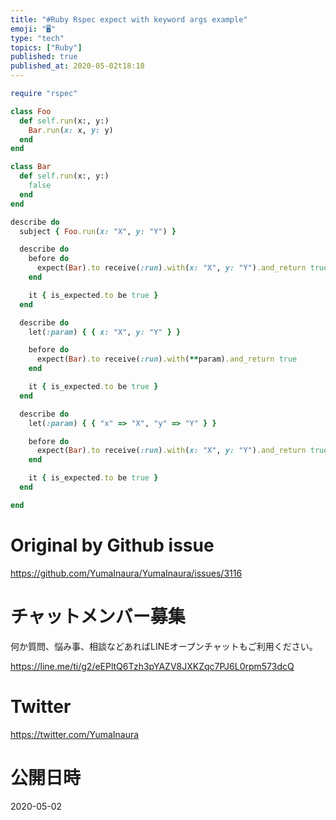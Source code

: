 ```yaml
---
title: "#Ruby Rspec expect with keyword args example"
emoji: "🖥"
type: "tech"
topics: ["Ruby"]
published: true
published_at: 2020-05-02t18:18
---
```


```rb
require "rspec"

class Foo
  def self.run(x:, y:)
    Bar.run(x: x, y: y)
  end
end

class Bar
  def self.run(x:, y:)
    false
  end
end

describe do
  subject { Foo.run(x: "X", y: "Y") }

  describe do
    before do
      expect(Bar).to receive(:run).with(x: "X", y: "Y").and_return true
    end

    it { is_expected.to be true }
  end

  describe do
    let(:param) { { x: "X", y: "Y" } }

    before do
      expect(Bar).to receive(:run).with(**param).and_return true
    end

    it { is_expected.to be true }
  end

  describe do
    let(:param) { { "x" => "X", "y" => "Y" } }

    before do
      expect(Bar).to receive(:run).with(x: "X", y: "Y").and_return true
    end

    it { is_expected.to be true }
  end

end
```

# Original by Github issue

https://github.com/YumaInaura/YumaInaura/issues/3116











<!-- Update From Qiita API -->

# チャットメンバー募集


何か質問、悩み事、相談などあればLINEオープンチャットもご利用ください。

https://line.me/ti/g2/eEPltQ6Tzh3pYAZV8JXKZqc7PJ6L0rpm573dcQ





# Twitter


https://twitter.com/YumaInaura


<!-- Update From Qiita API -->



# 公開日時

2020-05-02
